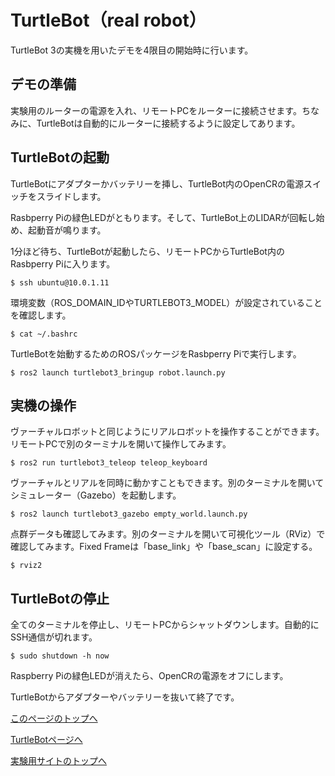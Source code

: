 # TurtleBot（real robot）
TurtleBot 3の実機を用いたデモを4限目の開始時に行います。

## デモの準備
実験用のルーターの電源を入れ、リモートPCをルーターに接続させます。ちなみに、TurtleBotは自動的にルーターに接続するように設定してあります。

## TurtleBotの起動
TurtleBotにアダプターかバッテリーを挿し、TurtleBot内のOpenCRの電源スイッチをスライドします。

Rasbperry Piの緑色LEDがともります。そして、TurtleBot上のLIDARが回転し始め、起動音が鳴ります。

1分ほど待ち、TurtleBotが起動したら、リモートPCからTurtleBot内のRasbperry Piに入ります。
```
$ ssh ubuntu@10.0.1.11
```

環境変数（ROS_DOMAIN_IDやTURTLEBOT3_MODEL）が設定されていることを確認します。
```
$ cat ~/.bashrc
```

TurtleBotを始動するためのROSパッケージをRasbperry Piで実行します。
```
$ ros2 launch turtlebot3_bringup robot.launch.py
```

## 実機の操作
ヴァーチャルロボットと同じようにリアルロボットを操作することができます。リモートPCで別のターミナルを開いて操作してみます。
```
$ ros2 run turtlebot3_teleop teleop_keyboard
```

ヴァーチャルとリアルを同時に動かすこともできます。別のターミナルを開いてシミュレーター（Gazebo）を起動します。
```
$ ros2 launch turtlebot3_gazebo empty_world.launch.py
```

点群データも確認してみます。別のターミナルを開いて可視化ツール（RViz）で確認してみます。Fixed Frameは「base_link」や「base_scan」に設定する。
```
$ rviz2
```

## TurtleBotの停止
全てのターミナルを停止し、リモートPCからシャットダウンします。自動的にSSH通信が切れます。
```
$ sudo shutdown -h now
```

Raspberry Piの緑色LEDが消えたら、OpenCRの電源をオフにします。

TurtleBotからアダプターやバッテリーを抜いて終了です。

[このページのトップへ](#)

[TurtleBotページへ](https://stl-apu.github.io/laboratory_experiments/ros_turtlebot)

[実験用サイトのトップへ](https://stl-apu.github.io/laboratory_experiments/)
